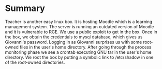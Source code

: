 # Summary

Teacher is another easy linux box. It is hosting Moodle which is a learning management system. The server is running an outdated version of Moodle and it is vulnerable to RCE. We use a public exploit to get in the box. Once in the box, we obtain the credentials to mysql database, which gives us Giovanni's password. Logging in as Giovanni surprises us with some root-owned files in the user's home directory. After going through the process monitoring phase we see a crontab executing GNU tar in the user's home directory. We root the box by putting a symbolic link to /etc/shadow in one of the root-owned directories.
